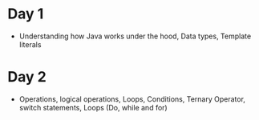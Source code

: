 # Day 1

- Understanding how Java works under the hood, Data types, Template literals

# Day 2

- Operations, logical operations, Loops, Conditions, Ternary Operator, switch statements, Loops (Do, while and for)
